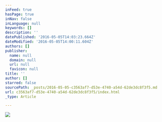 ```yaml
---
inFeed: true
hasPage: true
inNav: false
inLanguage: null
keywords: []
description: ''
datePublished: '2016-05-05T14:03:23.664Z'
dateModified: '2016-05-05T14:00:11.604Z'
authors: []
publisher:
  name: null
  domain: null
  url: null
  favicon: null
title: ''
author: []
starred: false
sourcePath: _posts/2016-05-05-c3563af7-d53e-4740-a54d-62de3dc8f3f5.md
url: c3563af7-d53e-4740-a54d-62de3dc8f3f5/index.html
_type: Article

---
```

![](https://the-grid-user-content.s3-us-west-2.amazonaws.com/d0369391-e740-48c9-ab18-0e9da66e568a.jpg)